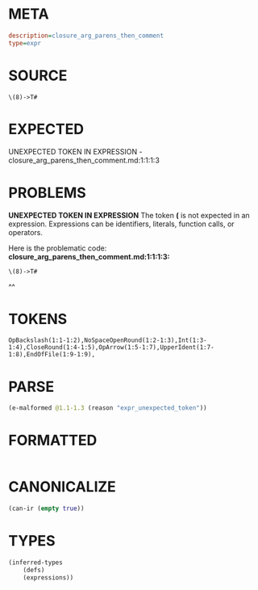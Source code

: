# META
~~~ini
description=closure_arg_parens_then_comment
type=expr
~~~
# SOURCE
~~~roc
\(8)->T#
~~~
# EXPECTED
UNEXPECTED TOKEN IN EXPRESSION - closure_arg_parens_then_comment.md:1:1:1:3
# PROBLEMS
**UNEXPECTED TOKEN IN EXPRESSION**
The token **\(** is not expected in an expression.
Expressions can be identifiers, literals, function calls, or operators.

Here is the problematic code:
**closure_arg_parens_then_comment.md:1:1:1:3:**
```roc
\(8)->T#
```
^^


# TOKENS
~~~zig
OpBackslash(1:1-1:2),NoSpaceOpenRound(1:2-1:3),Int(1:3-1:4),CloseRound(1:4-1:5),OpArrow(1:5-1:7),UpperIdent(1:7-1:8),EndOfFile(1:9-1:9),
~~~
# PARSE
~~~clojure
(e-malformed @1.1-1.3 (reason "expr_unexpected_token"))
~~~
# FORMATTED
~~~roc

~~~
# CANONICALIZE
~~~clojure
(can-ir (empty true))
~~~
# TYPES
~~~clojure
(inferred-types
	(defs)
	(expressions))
~~~
